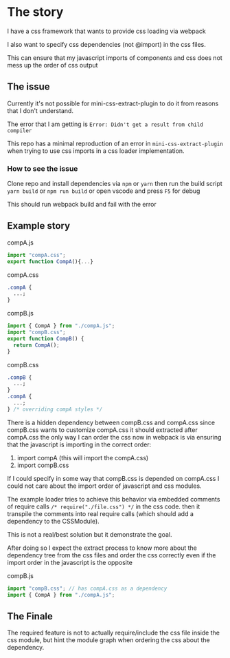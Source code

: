 
# The story

I have a css framework that wants to provide css loading via webpack

I also want to specify css dependencies (not @import) in the css files.

This can ensure that my javascript imports of components and css does not mess up the order of css output

## The issue

Currently it's not possible for mini-css-extract-plugin to do it from reasons that I don't understand.

The error that I am getting is `Error: Didn't get a result from child compiler` 

This repo has a minimal reproduction of an error in `mini-css-extract-plugin` when trying to use css imports in a css loader implementation. 

### How to see the issue

Clone repo and install dependencies via `npm` or `yarn` then run the build script `yarn build` or `npm run build` or open vscode and press `F5` for debug

This should run webpack build and fail with the error

## Example story

compA.js

```js
import "compA.css";
export function CompA(){...}
```

compA.css

```css
.compA {
  ...;
}
```

compB.js

```js
import { CompA } from "./compA.js";
import "compB.css";
export function CompB() {
  return CompA();
}
```

compB.css

```css
.compB {
  ...;
}
.compA {
  ...;
} /* overriding compA styles */
```

There is a hidden dependency between compB.css and compA.css since compB.css wants to customize compA.css it should extracted after compA.css the only way I can order the css now in webpack is via ensuring that the javascript is importing in the correct order:

1. import compA (this will import the compA.css)
2. import compB.css

If I could specify in some way that compB.css is depended on compA.css I could not care about the import order of javascript and css modules.

The example loader tries to achieve this behavior via embedded comments of require calls `/* require("./file.css") */` in the css code. then it transpile the comments into real require calls (which should add a dependency to the CSSModule).

This is not a real/best solution but it demonstrate the goal.

After doing so I expect the extract process to know more about the dependency tree from the css files and order the css correctly even if the import order in the javascript is the opposite

compB.js

```js
import "compB.css"; // has compA.css as a dependency
import { CompA } from "./compA.js";
```

## The Finale 

The required feature is not to actually require/include the css file inside the css module, but hint the module graph when ordering the css about the dependency.